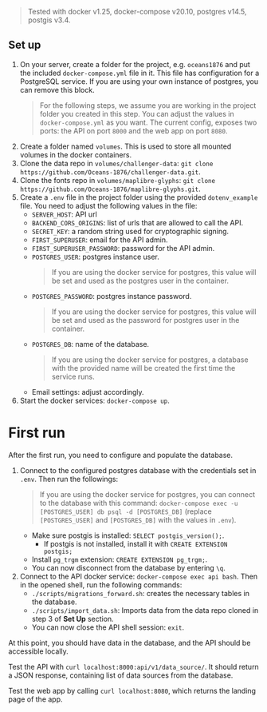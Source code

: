 > Tested with docker v1.25, docker-compose v20.10, postgres v14.5, postgis v3.4.


## Set up
1. On your server, create a folder for the project, e.g. `oceans1876` and put the included `docker-compose.yml` file in it. This file has configuration for a PostgreSQL service. If you are using your own instance of postgres, you can remove this block.
    > For the following steps, we assume you are working in the project folder you created in this step.
    > You can adjust the values in `docker-compose.yml` as you want. The current config, exposes two ports: the API on port `8000` and the web app on port `8080`.
2. Create a folder named `volumes`. This is used to store all mounted volumes in the docker containers.
3. Clone the data repo in `volumes/challenger-data`: `git clone https://github.com/Oceans-1876/challenger-data.git`.
4. Clone the fonts repo in `volumes/maplibre-glyphs`: `git clone https://github.com/Oceans-1876/maplibre-glyphs.git`.
5. Create a `.env` file in the project folder using the provided `dotenv_example` file. You need to adjust the following values in the file:
    - `SERVER_HOST`: API url
    - `BACKEND_CORS_ORIGINS`: list of urls that are allowed to call the API.
    - `SECRET_KEY`: a random string used for cryptographic signing.
    - `FIRST_SUPERUSER`: email for the API admin.
    - `FIRST_SUPERUSER_PASSWORD`: password for the API admin.
    - `POSTGRES_USER`: postgres instance user.
      > If you are using the docker service for postgres, this value will be set and used as the postgres user in the container.
    - `POSTGRES_PASSWORD`: postgres instance password.
      > If you are using the docker service for postgres, this value will be set and used as the password for postgres user in the container.
    - `POSTGRES_DB`: name of the database.
      > If you are using the docker service for postgres, a database with the provided name will be created the first time the service runs.
    - Email settings: adjust accordingly.
6. Start the docker services: `docker-compose up`.

# First run
After the first run, you need to configure and populate the database.

1. Connect to the configured postgres database with the credentials set in `.env`. Then run the followings:
    > If you are using the docker service for postgres, you can connect to the database with this command: `docker-compose exec -u [POSTGRES_USER] db psql -d [POSTGRES_DB]` (replace `[POSTGRES_USER]` and `[POSTGRES_DB]` with the values in `.env`).
    - Make sure postgis is installed: `SELECT postgis_version();`.
      - If postgis is not installed, install it with `CREATE EXTENSION postgis;`
    - Install `pg_trgm` extension: `CREATE EXTENSION pg_trgm;`.
    - You can now disconnect from the database by entering `\q`.
2. Connect to the API docker service: `docker-compose exec api bash`. Then in the opened shell, run the following commands:
    - `./scripts/migrations_forward.sh`: creates the necessary tables in the database.
    - `./scripts/import_data.sh`: Imports data from the data repo cloned in step 3 of **Set Up** section.
    - You can now close the API shell session: `exit`.

At this point, you should have data in the database, and the API should be accessible locally.

Test the API with `curl localhost:8000:api/v1/data_source/`. It should return a JSON response, containing list of data sources from the database.

Test the web app by calling `curl localhost:8080`, which returns the landing page of the app.
